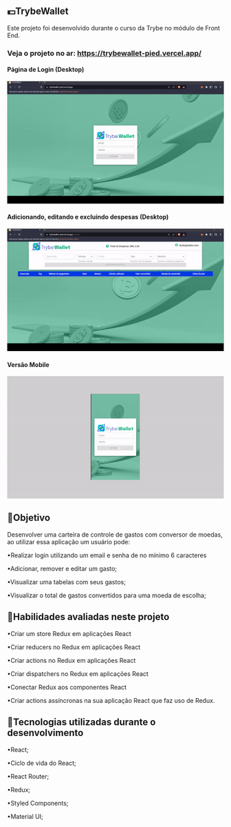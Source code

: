 <!-- Olá, Tryber!
Esse é apenas um arquivo inicial para o README do seu projeto.
É essencial que você preencha esse documento por conta própria, ok?
Não deixe de usar nossas dicas de escrita de README de projetos, e deixe sua criatividade brilhar!
:warning: IMPORTANTE: você precisa deixar nítido:
- quais arquivos/pastas foram desenvolvidos por você; 
- quais arquivos/pastas foram desenvolvidos por outra pessoa estudante;
- quais arquivos/pastas foram desenvolvidos pela Trybe.
-->

## 💵TrybeWallet

Este projeto foi desenvolvido durante o curso da Trybe no módulo de Front End.

### Veja o projeto no ar: https://trybewallet-pied.vercel.app/

#### Página de Login (Desktop)
![alt text](./preview/loginpage.gif)

#### Adicionando, editando e excluindo despesas (Desktop)
![alt text](./preview/editanddelete.gif)

#### Versão Mobile
![alt text](./preview/mobile.gif)


## 🎯Objetivo

Desenvolver uma carteira de controle de gastos com conversor de moedas, ao utilizar essa aplicação um usuário pode:

•Realizar login utilizando um email e senha de no mínimo 6 caracteres

•Adicionar, remover e editar um gasto;

•Visualizar uma tabelas com seus gastos;

•Visualizar o total de gastos convertidos para uma moeda de escolha;

## 📝Habilidades avaliadas neste projeto

•Criar um store Redux em aplicações React

•Criar reducers no Redux em aplicações React

•Criar actions no Redux em aplicações React

•Criar dispatchers no Redux em aplicações React

•Conectar Redux aos componentes React

•Criar actions assíncronas na sua aplicação React que faz uso de Redux.

## 🔧Tecnologias utilizadas durante o desenvolvimento

•React;

•Ciclo de vida do React;

•React Router;

•Redux;

•Styled Components;

•Material UI;

